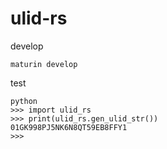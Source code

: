 # ulid-rs
develop 
```shell
maturin develop
```
test
```shell
python
>>> import ulid_rs
>>> print(ulid_rs.gen_ulid_str())
01GK998PJ5NK6N8QT59EB8FFY1
>>> 


```
